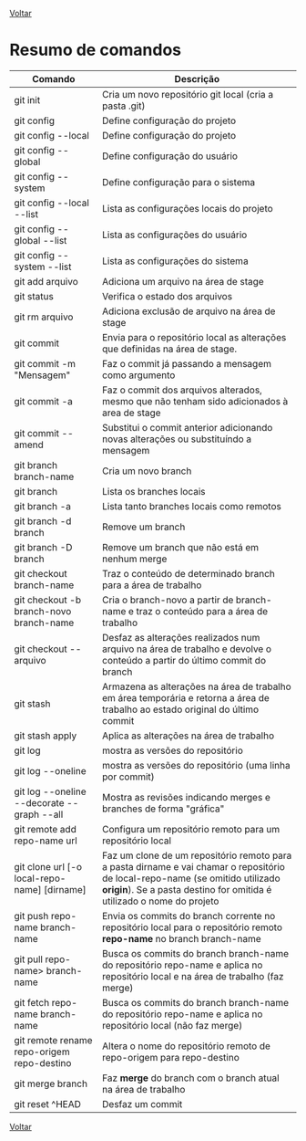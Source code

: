 [Voltar](README.md)

# Resumo de comandos

| Comando        | Descrição  |
| ------------- |-------------|
| git init | Cria um novo repositório git local (cria a pasta .git) |
| git config  | Define configuração do projeto |
| git config --local | Define configuração do projeto |
| git config --global | Define configuração do usuário |
| git config --system | Define configuração para o sistema |
| git config --local --list | Lista as configurações locais do projeto |
| git config --global --list | Lista as configurações do usuário |
| git config --system --list | Lista as configurações do sistema |
| git add arquivo | Adiciona um arquivo na área de stage |
| git status | Verifica o estado dos arquivos |
| git rm arquivo | Adiciona exclusão de arquivo na área de stage |
| git commit | Envia para o repositório local as alterações que definidas na área de stage. |
| git commit -m "Mensagem" | Faz o commit já passando a mensagem como argumento |
| git commit -a | Faz o commit dos arquivos alterados, mesmo que não tenham sido adicionados à area de stage|
| git commit --amend | Substitui o commit anterior adicionando novas alterações ou substituíndo a mensagem|
| git branch branch-name| Cria um novo branch|
| git branch | Lista os branches locais |
| git branch -a | Lista tanto branches locais como remotos|
| git branch -d branch | Remove um branch |
| git branch -D branch | Remove um branch que não está em nenhum merge |
| git checkout branch-name| Traz o conteúdo de determinado branch para a área de trabalho|
| git checkout -b branch-novo branch-name| Cria o branch-novo a partir de branch-name e traz o conteúdo para a área de trabalho|
| git checkout -- arquivo|Desfaz as alterações realizados num arquivo na área de trabalho e devolve o conteúdo a partir do último commit do branch|
| git stash | Armazena as alterações na área de trabalho em área temporária e retorna a área de trabalho ao estado original do último commit |
| git stash apply| Aplica as alterações na área de trabalho |
| git log | mostra as versões do repositório |
| git log --oneline | mostra as versões do repositório (uma linha por commit)|
| git log --oneline --decorate --graph --all| Mostra as revisões indicando merges e branches de forma "gráfica"|
| git remote add repo-name url| Configura um repositório remoto para um repositório local|
| git clone url [-o local-repo-name] [dirname]|Faz um clone de um repositório remoto para a pasta dirname e vai chamar o repositório de local-repo-name (se omitido utilizado **origin**). Se a pasta destino for omitida é utilizado o nome do projeto|
| git push repo-name branch-name| Envia os commits do branch corrente no repositório local para o repositório remoto **repo-name** no branch branch-name|
| git pull repo-name> branch-name|Busca os commits do branch branch-name do repositório repo-name e aplica no repositório local e na área de trabalho (faz merge)|
| git fetch repo-name branch-name|Busca os commits do branch branch-name do repositório repo-name e aplica no repositório local (não faz merge)|
| git remote rename repo-origem repo-destino|Altera o nome do repositório remoto de repo-origem para repo-destino|
| git merge branch|Faz **merge** do branch com o branch atual na área de trabalho|
| git reset ^HEAD| Desfaz um commit|

[Voltar](README.md)
